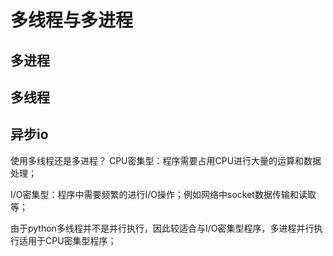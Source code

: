 # 多线程与多进程

## 多进程

## 多线程

## 异步io



使用多线程还是多进程？
CPU密集型：程序需要占用CPU进行大量的运算和数据处理；

I/O密集型：程序中需要频繁的进行I/O操作；例如网络中socket数据传输和读取等；

由于python多线程并不是并行执行，因此较适合与I/O密集型程序，多进程并行执行适用于CPU密集型程序；


